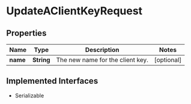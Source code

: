 

# UpdateAClientKeyRequest


## Properties

| Name | Type | Description | Notes |
|------------ | ------------- | ------------- | -------------|
|**name** | **String** | The new name for the client key. |  [optional] |


## Implemented Interfaces

* Serializable


